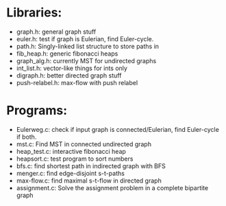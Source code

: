 # Libraries:
 * graph.h: general graph stuff
 * euler.h: test if graph is Eulerian, find Euler-cycle.
 * path.h: Singly-linked list structure to store paths in
 * fib\_heap.h: generic fibonacci heaps
 * graph\_alg.h: currently MST for undirected graphs
 * int_list.h: vector-like things for ints only
 * digraph.h: better directed graph stuff
 * push-relabel.h: max-flow with push relabel

# Programs:
 * Eulerweg.c: check if input graph is connected/Eulerian, find Euler-cycle if both.
 * mst.c: Find MST in connected undirected graph
 * heap\_test.c: interactive fibonacci heap
 * heapsort.c: test program to sort numbers
 * bfs.c: find shortest path in indirected graph with BFS
 * menger.c: find edge-disjoint s-t-paths
 * max-flow.c: find maximal s-t-flow in directed graph
 * assignment.c: Solve the assignment problem in a complete bipartite graph
